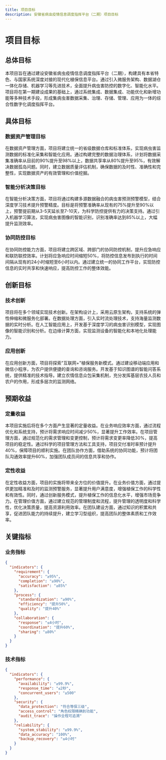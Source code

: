 ```yaml
---
title: 项目目标
description: 安徽省病虫疫情信息调度指挥平台（二期）项目目标
---
```


# 项目目标

## 总体目标

本项目旨在通过建设安徽省病虫疫情信息调度指挥平台（二期），构建具有本省特色、与国家系统深度对接的现代化植保信息平台。通过引入微服务架构、数据湖仓一体化存储、机器学习等先进技术，全面提升病虫害防控的数字化、智能化水平。项目将在第一期建设成果的基础上，通过系统集成、数据集成、功能优化和新增功能等多种技术手段，形成集病虫害数据采集、治理、存储、管理、应用为一体的综合性数字化调度指挥平台。

## 具体目标

### 数据资产管理目标

在数据资产管理方面，项目将建立统一的省级数据仓库和标准体系，实现病虫害监测数据的标准化采集和智能化应用。通过构建完整的数据治理体系，计划将数据采集准确率从目前的90%提升至98%以上，数据共享率从80%提升至95%，有效解决数据孤岛问题。同时，建立数据质量评估机制，确保数据的及时性、准确性和完整性，实现数据资产的有效管理和价值挖掘。

### 智能分析决策目标

在智能分析决策方面，项目将通过构建多源数据融合的病虫害预测预警模型，结合深度学习技术提升预警精度。目标是将预警准确率从现有的75%提升至90%以上，预警提前期从3-5天延长至7-10天，为科学防控提供有力的决策支持。通过引入机器学习算法，实现病虫害图像的智能识别，识别准确率达到85%以上，大幅提升监测效率。

### 协同防控目标

在协同防控能力方面，项目将建立跨区域、跨部门的协同防控机制，提升应急响应和联防联控效率。计划将应急响应时间缩短50%，将防控信息发布到执行的时间间隔从现有的24小时缩短至6小时以内。通过建立统一的协同工作平台，实现防控信息的实时共享和快速响应，提高防控工作的整体效能。

## 创新目标

### 技术创新

项目将在多个领域实现技术创新。在架构设计上，采用云原生架构，支持系统的弹性伸缩和微服务化部署。在数据处理方面，引入实时流处理技术，支持海量监测数据的实时分析。在人工智能应用上，开发基于深度学习的病虫害识别模型，实现图像的智能识别和分析。在边缘计算方面，实现监测设备的智能化和本地化处理能力。

### 应用创新

在应用创新方面，项目将探索"互联网+"植保服务新模式。通过建设移动端应用和微信小程序，为农户提供便捷的查询和咨询服务。开发基于知识图谱的智能问答系统，提供精准的技术指导。建立农情信息众包采集机制，充分发挥基层农技人员和农户的作用，形成多层次的监测网络。

## 预期收益

### 定量收益

本项目实施后将在多个方面产生显著的定量收益。在业务响应效率方面，通过流程优化和系统支持，预计将需求响应时间减少50%，显著提升工作效率。在项目管理方面，通过规范化的需求管理和变更控制，预计将需求变更率降低30%，提高项目的稳定性。通过科学的项目管理方法和工具支持，项目交付准时率预计提升40%，保障项目的顺利实施。在团队协作方面，借助系统的协同功能，预计将团队沟通效率提升60%，加强团队成员间的信息共享和协作。

### 定性收益

在定性收益方面，项目的实施将带来全方位的价值提升。在业务价值方面，通过提供更加精准和及时的监测预警服务，显著提升用户满意度，增强植保工作的科学性和有效性。同时，通过创新服务模式，提升植保工作的信息化水平，增强市场竞争力。在管理价值方面，通过建立规范的管理制度和流程，提升管理的透明度和科学性，优化决策质量，提高资源利用效率。在团队建设方面，通过知识的积累和共享，促进团队能力的持续提升，建立学习型组织，提高团队的整体素质和工作效率。

## 关键指标

### 业务指标
```json
{
  "indicators": {
    "requirement": {
      "accuracy": "≥95%",
      "completion": "≥90%",
      "satisfaction": "≥85%"
    },
    "process": {
      "standardization": "≥90%",
      "efficiency": "提升50%",
      "quality": "提升40%"
    },
    "collaboration": {
      "response": "≤4小时",
      "coordination": "提升60%",
      "sharing": "≥80%"
    }
  }
}
```

### 技术指标
```json
{
  "indicators": {
    "performance": {
      "availability": "≥99.9%",
      "response_time": "≤2秒",
      "concurrent_users": "≥500"
    },
    "security": {
      "data_protection": "符合等保三级",
      "access_control": "角色权限精确到功能",
      "audit_trace": "操作全程可追溯"
    },
    "reliability": {
      "system_stability": "≥99.9%",
      "data_accuracy": "100%",
      "backup_recovery": "≤4小时"
    }
  }
}
``` 
